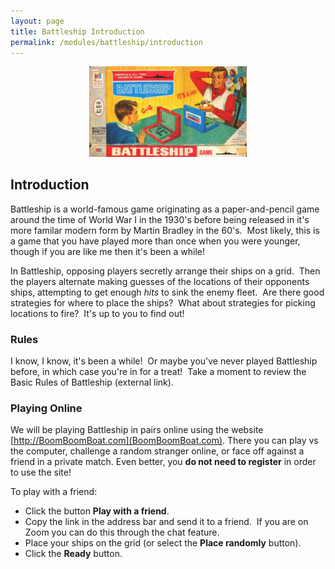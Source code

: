 ```yaml
---
layout: page
title: Battleship Introduction
permalink: /modules/battleship/introduction
---
```


<p align="center"><img src="fig/battleship.jpg" width="50%"/></p>

## Introduction

Battleship is a world-famous game originating as a paper-and-pencil game around the time of World War I in the 1930's before being released in it's more familar modern form by Martin Bradley in the 60's.  Most likely, this is a game that you have played more than once when you were younger, though if you are like me then it's been a while!

In Battleship, opposing players secretly arrange their ships on a  grid.  Then the players alternate making guesses of the locations of their opponents ships, attempting to get enough *hits* to sink the enemy fleet.  Are there good strategies for where to place the ships?  What about strategies for picking locations to fire?  It's up to you to find out!

### Rules

I know, I know, it's been a while!  Or maybe you've never played Battleship before, in which case you're in for a treat!  Take a moment to review the Basic Rules of Battleship (external link).

### Playing Online

We will be playing Battleship in pairs online using the website [http://BoomBoomBoat.com](BoomBoomBoat.com).  There you can play vs the computer, challenge a random stranger online, or face off against a friend in a private match.  Even better, you **do not need to register** in order to use the site!

To play with a friend:

* Click the button **Play with a friend**.
* Copy the link in the address bar and send it to a friend.  If you are on Zoom you can do this through the chat feature.
* Place your ships on the grid (or select the **Place randomly** button).
* Click the **Ready** button.

